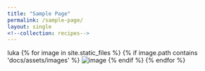 ```yaml
---
title: "Sample Page"
permalink: /sample-page/
layout: single
<!--collection: recipes-->
---
```


luka
{% for image in site.static_files %}
    {% if image.path contains 'docs/assets/images' %}
        <img src="{{ site.baseurl }}{{ image.path }}" alt="image" />
    {% endif %}
{% endfor %}
